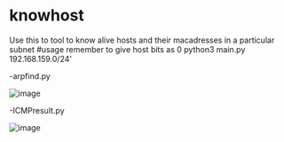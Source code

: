 # knowhost
Use this to tool to know alive hosts and their macadresses in a particular subnet
#usage
remember to give host bits as 0
python3 main.py 192.168.159.0/24'

-arpfind.py


![image](https://user-images.githubusercontent.com/110147408/184468938-3fd74d06-76b5-4606-b486-a1294a9bc725.png)


-ICMPresult.py

![image](https://user-images.githubusercontent.com/110147408/184468992-bc3854bd-d331-4789-be3f-70ac72c18296.png)
